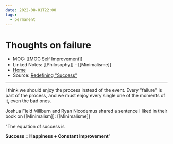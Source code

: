 ```yaml
---
date: 2022-08-01T22:00
tags:
  - permanent
---
```

# Thoughts on failure
- MOC: [[MOC Self Improvement]]
- Linked Notes: [[Philosophy]] - [[Minimalisme]]
- [Home](https://misudashi.ga/)
- Source:  [Redefining "Success"](https://www.beingproductive.org/2022/08/redefining-success/)
----------
I think we should enjoy the process instead of the event. Every "failure" is part of the process, and we must enjoy every single one of the moments of it, even the bad ones.

Joshua Field Millburn and Ryan Nicodemus shared a sentence I liked in their book on [[Minimalism]]: [[Minimalisme]]

"The equation of success is 

**Success = Happiness + Constant Improvement**"